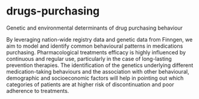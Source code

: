 # drugs-purchasing
Genetic and environmental determinants of drug purchasing behaviour

By leveraging nation-wide registry data and genetic data from Finngen, we aim to model and identify common behavioural patterns in medications purchasing. Pharmacological treatments efficacy is highly influenced by continuous and regular use, particularly in the case of long-lasting prevention therapies. The identification of the genetics underlying different medication-taking behaviours and the association with other behavioural, demographic and socioeconomic factors will help in pointing out which categories of patients are at higher risk of discontinuation and poor adherence to treatments.
